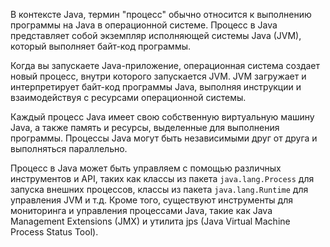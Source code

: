 В контексте Java, термин "процесс" обычно относится к выполнению программы на Java в операционной системе. Процесс в Java представляет собой экземпляр исполняющей системы Java (JVM), который выполняет байт-код программы.

Когда вы запускаете Java-приложение, операционная система создает новый процесс, внутри которого запускается JVM. JVM загружает и интерпретирует байт-код программы Java, выполняя инструкции и взаимодействуя с ресурсами операционной системы.

Каждый процесс Java имеет свою собственную виртуальную машину Java, а также память и ресурсы, выделенные для выполнения программы. Процессы Java могут быть независимыми друг от друга и выполняться параллельно.

Процесс в Java может быть управляем с помощью различных инструментов и API, таких как классы из пакета `java.lang.Process` для запуска внешних процессов, классы из пакета `java.lang.Runtime` для управления JVM и т.д. Кроме того, существуют инструменты для мониторинга и управления процессами Java, такие как Java Management Extensions (JMX) и утилита jps (Java Virtual Machine Process Status Tool).